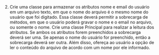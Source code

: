 2. Crie uma classe para armazenar os atributos nome e email do usuário em um arquivo
texto, em que o nome do arquivo é o mesmo nome do usuário que foi digitado. Essa classe
deverá permitir a sobrecarga de métodos, em que o usuário poderá gravar o nome e o
email no arquivo, ou somente o nome. Crie uma classe Principal para realizar a leitura dos
atributos. Se ambos os atributos forem preenchidos a sobrecarga deverá ser uma. Se
apenas o nome do usuário for preenchido, então a sobrecarga deverá ser outra. Além
disso, ofereça ao usuário a opção de ler o conteúdo do arquivo de acordo com um nome
por ele informado.